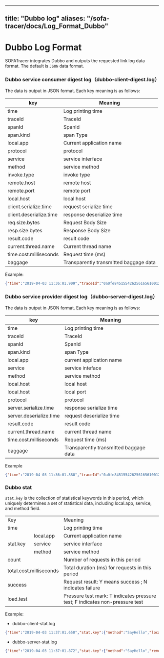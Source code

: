 
---
title: "Dubbo log"
aliases: "/sofa-tracer/docs/Log_Format_Dubbo"
---


# Dubbo Log Format
SOFATracer integrates Dubbo and outputs the requested link log data format. The default is `JSON` data format.

### Dubbo service consumer digest log（dubbo-client-digest.log）

The data is output in JSON format. Each key meaning is as follows:

key | Meaning
--------- | -------------
 time | Log printing time
 traceId | TraceId
 spanId | SpanId
 span.kind | span Type
 local.app | Current application name
 protocol | protocol
 service | service interface
 method | service method
 invoke.type| invoke type
 remote.host | remote host
 remote.port | remote port
 local.host | local host
 client.serialize.time | request serialize time
 client.deserialize.time | response deserialize time
 req.size.bytes | Request Body Size
 resp.size.bytes | Response Body Size
 result.code | result code
 current.thread.name | Current thread name
 time.cost.milliseconds | Request time (ms)
 baggage | Transparently transmitted baggage data

Example:

```json
{"time":"2019-04-03 11:36:01.909","traceId":"0a0fe8451554262561656100126684","spanId":"0","span.kind":"client","local.app":"dubbo-consumer","protocol":"dubbo","service":"com.alipay.sofa.tracer.examples.dubbo.facade.HelloService","method":"SayHello","invoke.type":"sync","remote.host":"10.15.232.69","remote.port":"20880","local.host":"10.15.232.69","client.serialize.time":35,"client.deserialize.time":0,"req.size.bytes":323,"resp.size.bytes":323,"result.code":"00","current.thread.name":"main","time.cost.milliseconds":252,"baggage":""}
```
### Dubbo service provider digest log（dubbo-server-digest.log）

The data is output in JSON format. Each key meaning is as follows:

key | Meaning
--------- | -------------
 time | Log printing time
 traceId | TraceId
 spanId | SpanId
 span.kind | span Type
 local.app | current application name
 service | service inteface
 method | service method
 local.host | local host
 local.host | local port
 protocol | protocol
 server.serialize.time | response serialize time
 server.deserialize.time | request deserialize time
 result.code | result code
 current.thread.name | current thread name
 time.cost.milliseconds | Request time (ms)
 baggage | Transparently transmitted baggage data

Example

```json
{"time":"2019-04-03 11:36:01.880","traceId":"0a0fe8451554262561656100126684","spanId":"0","span.kind":"server","local.app":"dubbo-provider","service":"com.alipay.sofa.tracer.examples.dubbo.facade.HelloService","method":"SayHello","local.host":"10.15.232.69","local.port":"54178","protocol":"dubbo","server.serialize.time":0,"server.deserialize.time":27,"result.code":"00","current.thread.name":"DubboServerHandler-10.15.232.69:20880-thread-2","time.cost.milliseconds":3,"baggage":""}
```

### Dubbo stat
`stat.key` is the collection of statistical keywords in this period, which uniquely determines a set of statistical data, including local.app, service, and method field.

<table>
   <tr>
      <td colspan="2">Key</td>
      <td>Meaning</td>
   </tr>
   <tr>
      <td colspan="2">time</td>
      <td>Log printing time</td>
   </tr>
   <tr>
      <td rowspan="3">stat.key</td>
      <td>local.app</td>
      <td>Current application name</td>
   </tr>
   <tr>
      <td>service</td>
      <td>service interface</td>
   </tr>
   <tr>
      <td> method </td>
      <td>service method</td>
   </tr>
   <tr>
      <td colspan="2">count</td>
      <td>Number of requests in this period</td>
   </tr>
   <tr>
      <td colspan="2">total.cost.milliseconds</td>
      <td>Total duration (ms) for requests in this period</td>
   </tr>
   <tr>
      <td colspan="2">success</td>
      <td>Request result: Y means success ; N indicates failure</td>
   </tr>
   <tr>
      <td colspan="2">load.test</td>
      <td>Pressure test mark: T indicates pressure test; F indicates non-pressure test</td>
   </tr>
</table>

Example:

* dubbo-client-stat.log
```json
{"time":"2019-04-03 11:37:01.650","stat.key":{"method":"SayHello","local.app":"dubbo-consumer","service":"com.alipay.sofa.tracer.examples.dubbo.facade.HelloService"},"count":1,"total.cost.milliseconds":252,"success":"Y"}
```

* dubbo-server-stat.log
```json
{"time":"2019-04-03 11:37:01.872","stat.key":{"method":"SayHello","remote.app":"dubbo-provider","service":"com.alipay.sofa.tracer.examples.dubbo.facade.HelloService"},"count":1,"total.cost.milliseconds":3,"success":"Y"}
```